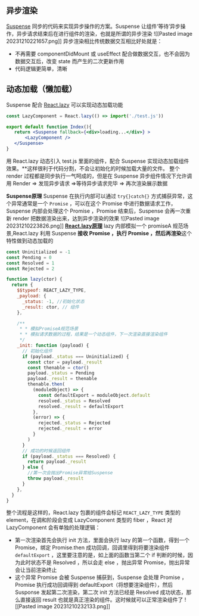 ## 异步渲染
[Suspense](https://react.dev/reference/react/Suspense)
同步的代码来实现异步操作的方案。Suspense 让组件‘等待’异步操作，异步请求结束后在进行组件的渲染，也就是所谓的异步渲染
![[Pasted image 20231210221657.png]]
异步渲染相比传统数据交互相比好处就是：
- 不再需要 componentDidMount 或 useEffect 配合做数据交互，也不会因为数据交互后，改变 state 而产生的二次更新作用
- 代码逻辑更简单，清晰
## 动态加载（懒加载）
Suspense 配合 [React.lazy](https://react.dev/reference/react/lazy) 可以实现动态加载功能
```jsx
const LazyComponent = React.lazy(() => import('./test.js'))

export default function Index(){
   return <Suspense fallback={<div>loading...</div>} >
       <LazyComponent />
   </Suspense>
}
```
用 React.lazy 动态引入 test.js 里面的组件，配合 Suspense 实现动态加载组件效果。**这样很利于代码分割，不会让初始化的时候加载大量的文件。
整个 render 过程都是同步执行一气呵成的，但是在 Suspense 异步组件情况下允许调用 Render => 发现异步请求 =>等待异步请求完毕 => 再次渲染展示数据

**Suspense原理**
Suspense 在执行内部可以通过 `try{}catch{}` 方式捕获异常，这个异常通常是一个 `Promise` ，可以在这个 Promise 中进行数据请求工作，Suspense 内部会处理这个 Promise ，Promise 结束后，Suspense 会再一次重新 render 把数据渲染出来，达到异步渲染的效果
![[Pasted image 20231210223826.png]]
**[React.lazy原理](https://github.com/facebook/react/blob/40f653d13c363c6f81b13de67ce391991fb1f870/packages/react/src/ReactLazy.js#L121C17-L121C21)**
lazy 内部模拟一个 promiseA 规范场景,React.lazy 利用 Suspense **接收 Promise ，执行 Promise ，然后再渲染**这个特性做到动态加载的
```jsx
const Uninitialized = -1
const Pending = 0
const Resolved = 1
const Rejected = 2

function lazy(ctor) {
  return {
    $$typeof: REACT_LAZY_TYPE,
    _payload: {
      _status: -1, //初始化状态
      _result: ctor, // 组件
    },

    /**
     * * 模拟PromiseA规范场景
     * * 模拟请求数据的过程，结果是一个动态组件，下一次渲染直接渲染组件
     */
    _init: function (payload) {
      // 初始化组件
      if (payload._status === Uninitialized) {
        const ctor = payload._result
        const thenable = ctor()
        payload._status = Pending
        payload._result = thenable
        thenable.then(
          (moduleObject) => {
            const defaultExport = moduleObject.default
            resolved._status = Resolved
            resolved._result = defaultExport
          },
          (error) => {
            rejected._status = Rejected
            rejected._result = error
          }
        )
      }
      // 成功的时候返回组件
      if (payload._status === Resolved) {
        return payload._result
      } else {
        //第一次会抛出Promise异常给Suspense
        throw payload._result
      }
    },
  }
}
```
整个流程是这样的，React.lazy 包裹的组件会标记 `REACT_LAZY_TYPE` 类型的 element，在调和阶段会变成 LazyComponent 类型的 fiber ，React 对 LazyComponent 会有单独的处理逻辑：
- 第一次渲染首先会执行 init 方法，里面会执行 lazy 的第一个函数，得到一个Promise，绑定 Promise.then 成功回调，回调里得到将要渲染组件 `defaultExport` ，这里要注意的是，如上面的函数当第二个 if 判断的时候，因为此时状态不是 Resolved ，所以会走 else ，抛出异常 Promise，抛出异常会让当前渲染终止
- 这个异常 Promise 会被 Suspense 捕获到，Suspense 会处理 Promise ，Promise 执行成功回调得到 defaultExport（将想要渲染组件），然后 Susponse 发起第二次渲染，第二次 init 方法已经是 Resolved 成功状态，那么直接返回 result 也就是真正渲染的组件。这时候就可以正常渲染组件了
![[Pasted image 20231210232133.png]]
